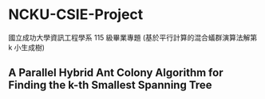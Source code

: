# NCKU-CSIE-Project
國立成功大學資訊工程學系 115 級畢業專題 (基於平行計算的混合蟻群演算法解第 k 小生成樹)

## A Parallel Hybrid Ant Colony Algorithm for Finding the k-th Smallest Spanning Tree 